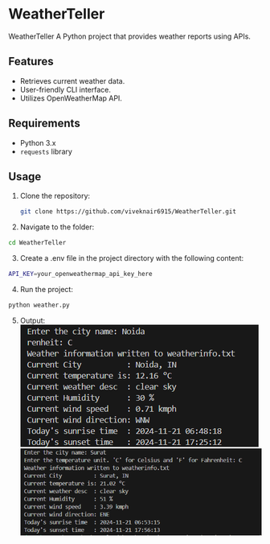 # WeatherTeller
WeatherTeller
A Python project that provides weather reports using APIs.

## Features
- Retrieves current weather data.
- User-friendly CLI interface.
- Utilizes OpenWeatherMap API.

## Requirements
- Python 3.x
- `requests` library

## Usage
1. Clone the repository:
   ```bash
   git clone https://github.com/viveknair6915/WeatherTeller.git

2. Navigate to the folder:
```bash
cd WeatherTeller
```
3. Create a .env file in the project directory with the following content:
```bash
API_KEY=your_openweathermap_api_key_here
```

4. Run the project:
```bash
python weather.py
```
5. Output:
![Weather App Screenshot](image.png "Weather App Example")
![Weather App Screenshot](image1.png "Weather App Example")


